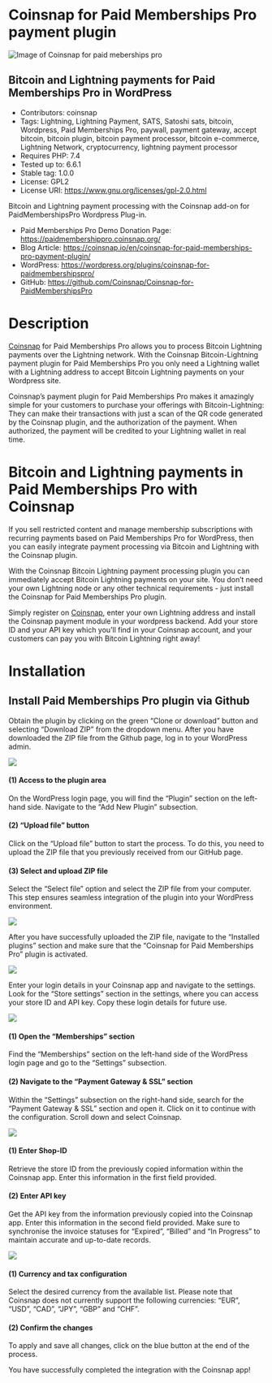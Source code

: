 # Coinsnap for Paid Memberships Pro payment plugin #
![Image of Coinsnap for paid meberships pro](https://coinsnap.io/wp-content/uploads/2024/01/coinsnap-for-paidmembershippro.png)

## Bitcoin and Lightning payments for Paid Memberships Pro in WordPress ##

* Contributors: coinsnap
* Tags: Lightning, Lightning Payment, SATS, Satoshi sats, bitcoin, Wordpress, Paid Memberships Pro, paywall, payment gateway, accept bitcoin, bitcoin plugin, bitcoin payment processor, bitcoin e-commerce, Lightning Network, cryptocurrency, lightning payment processor
* Requires PHP: 7.4
* Tested up to: 6.6.1
* Stable tag: 1.0.0
* License: GPL2
* License URI: https://www.gnu.org/licenses/gpl-2.0.html

Bitcoin and Lightning payment processing with the Coinsnap add-on for PaidMembershipsPro Wordpress Plug-in.

* Paid Memberships Pro Demo Donation Page: https://paidmembershippro.coinsnap.org/
* Blog Article: https://coinsnap.io/en/coinsnap-for-paid-memberships-pro-payment-plugin/
* WordPress: https://wordpress.org/plugins/coinsnap-for-paidmembershipspro/
* GitHub: https://github.com/Coinsnap/Coinsnap-for-PaidMembershipsPro

# Description #

[Coinsnap](https://coinsnap.io/en/) for Paid Memberships Pro allows you to process Bitcoin Lightning payments over the Lightning network. 
With the Coinsnap Bitcoin-Lightning payment plugin for Paid Memberships Pro you only need a Lightning wallet with a Lightning address to accept Bitcoin Lightning payments on your Wordpress site.

Coinsnap’s payment plugin for Paid Memberships Pro makes it amazingly simple for your customers to purchase your offerings with Bitcoin-Lightning: They can make their transactions with just a scan of the QR code generated by the Coinsnap plugin, and the authorization of the payment. 
When authorized, the payment will be credited to your Lightning wallet in real time. 

# Bitcoin and Lightning payments in Paid Memberships Pro with Coinsnap #

If you sell restricted content and manage membership subscriptions with recurring payments based on Paid Memberships Pro for WordPress, then you can easily integrate payment processing via Bitcoin and Lightning with the Coinsnap plugin.

With the Coinsnap Bitcoin Lightning payment processing plugin you can immediately accept Bitcoin Lightning payments on your site. You don’t need your own Lightning node or any other technical requirements - just install the Coinsnap for Paid Memberships Pro plugin.

Simply register on [Coinsnap](https://app.coinsnap.io/register), enter your own Lightning address and install the Coinsnap payment module in your wordpress backend. Add your store ID and your API key which you’ll find in your Coinsnap account, and your customers can pay you with Bitcoin Lightning right away! 


# Installation #

## Install Paid Memberships Pro plugin via Github ##

Obtain the plugin by clicking on the green “Clone or download” button and selecting “Download ZIP” from the dropdown menu. After you have downloaded the ZIP file from the Github page, log in to your WordPress admin.

![](https://coinsnap.io/wp-content/uploads/2024/01/Screenshot-2024-01-19-at-13.55.00.png)

#### (1) Access to the plugin area ####
On the WordPress login page, you will find the “Plugin” section on the left-hand side. Navigate to the “Add New Plugin” subsection.

#### (2) “Upload file” button ####
Click on the “Upload file” button to start the process. To do this, you need to upload the ZIP file that you previously received from our GitHub page.

#### (3) Select and upload ZIP file ####
Select the “Select file” option and select the ZIP file from your computer. This step ensures seamless integration of the plugin into your WordPress environment.

![](https://coinsnap.io/wp-content/uploads/2024/01/Screenshot-2024-01-19-at-15.38.39.png)

After you have successfully uploaded the ZIP file, navigate to the “Installed plugins” section and make sure that the “Coinsnap for Paid Memberships Pro” plugin is activated.

![](https://coinsnap.io/wp-content/uploads/2023/11/Screenshot-2024-05-27-at-08.16.52.png)

Enter your login details in your Coinsnap app and navigate to the settings. Look for the “Store settings” section in the settings, where you can access your store ID and API key. Copy these login details for future use.

![](https://coinsnap.io/wp-content/uploads/2024/01/Screenshot-2024-01-19-at-15.41.59.png)

#### (1) Open the “Memberships” section ####
Find the “Memberships” section on the left-hand side of the WordPress login page and go to the “Settings” subsection.

#### (2) Navigate to the “Payment Gateway & SSL” section ####
Within the “Settings” subsection on the right-hand side, search for the “Payment Gateway & SSL” section and open it. Click on it to continue with the configuration. Scroll down and select Coinsnap.

![](https://coinsnap.io/wp-content/uploads/2024/01/Screenshot-2024-01-19-at-15.42.18-1.png)

#### (1) Enter Shop-ID ####
Retrieve the store ID from the previously copied information within the Coinsnap app. Enter this information in the first field provided.

#### (2) Enter API key ####
Get the API key from the information previously copied into the Coinsnap app. Enter this information in the second field provided. Make sure to synchronise the invoice statuses for “Expired”, “Billed” and “In Progress” to maintain accurate and up-to-date records.

![](https://coinsnap.io/wp-content/uploads/2024/01/Screenshot-2024-01-23-at-14.42.58.png)

#### (1) Currency and tax configuration #### 
Select the desired currency from the available list. Please note that Coinsnap does not currently support the following currencies: “EUR”, “USD”, “CAD”, “JPY”, “GBP” and “CHF”.

#### (2) Confirm the changes ####
To apply and save all changes, click on the blue button at the end of the process.

You have successfully completed the integration with the Coinsnap app!
